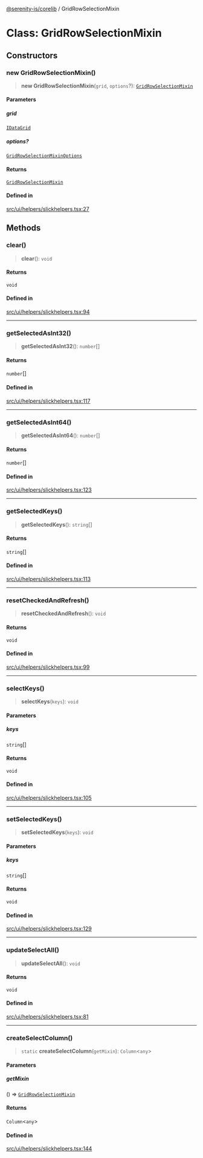 [@serenity-is/corelib](../README.md) / GridRowSelectionMixin

# Class: GridRowSelectionMixin

## Constructors

### new GridRowSelectionMixin()

> **new GridRowSelectionMixin**(`grid`, `options`?): [`GridRowSelectionMixin`](GridRowSelectionMixin.md)

#### Parameters

##### grid

[`IDataGrid`](../interfaces/IDataGrid.md)

##### options?

[`GridRowSelectionMixinOptions`](../interfaces/GridRowSelectionMixinOptions.md)

#### Returns

[`GridRowSelectionMixin`](GridRowSelectionMixin.md)

#### Defined in

[src/ui/helpers/slickhelpers.tsx:27](https://github.com/serenity-is/serenity/blob/master/packages/corelib/src/ui/helpers/slickhelpers.tsx#L27)

## Methods

### clear()

> **clear**(): `void`

#### Returns

`void`

#### Defined in

[src/ui/helpers/slickhelpers.tsx:94](https://github.com/serenity-is/serenity/blob/master/packages/corelib/src/ui/helpers/slickhelpers.tsx#L94)

***

### getSelectedAsInt32()

> **getSelectedAsInt32**(): `number`[]

#### Returns

`number`[]

#### Defined in

[src/ui/helpers/slickhelpers.tsx:117](https://github.com/serenity-is/serenity/blob/master/packages/corelib/src/ui/helpers/slickhelpers.tsx#L117)

***

### getSelectedAsInt64()

> **getSelectedAsInt64**(): `number`[]

#### Returns

`number`[]

#### Defined in

[src/ui/helpers/slickhelpers.tsx:123](https://github.com/serenity-is/serenity/blob/master/packages/corelib/src/ui/helpers/slickhelpers.tsx#L123)

***

### getSelectedKeys()

> **getSelectedKeys**(): `string`[]

#### Returns

`string`[]

#### Defined in

[src/ui/helpers/slickhelpers.tsx:113](https://github.com/serenity-is/serenity/blob/master/packages/corelib/src/ui/helpers/slickhelpers.tsx#L113)

***

### resetCheckedAndRefresh()

> **resetCheckedAndRefresh**(): `void`

#### Returns

`void`

#### Defined in

[src/ui/helpers/slickhelpers.tsx:99](https://github.com/serenity-is/serenity/blob/master/packages/corelib/src/ui/helpers/slickhelpers.tsx#L99)

***

### selectKeys()

> **selectKeys**(`keys`): `void`

#### Parameters

##### keys

`string`[]

#### Returns

`void`

#### Defined in

[src/ui/helpers/slickhelpers.tsx:105](https://github.com/serenity-is/serenity/blob/master/packages/corelib/src/ui/helpers/slickhelpers.tsx#L105)

***

### setSelectedKeys()

> **setSelectedKeys**(`keys`): `void`

#### Parameters

##### keys

`string`[]

#### Returns

`void`

#### Defined in

[src/ui/helpers/slickhelpers.tsx:129](https://github.com/serenity-is/serenity/blob/master/packages/corelib/src/ui/helpers/slickhelpers.tsx#L129)

***

### updateSelectAll()

> **updateSelectAll**(): `void`

#### Returns

`void`

#### Defined in

[src/ui/helpers/slickhelpers.tsx:81](https://github.com/serenity-is/serenity/blob/master/packages/corelib/src/ui/helpers/slickhelpers.tsx#L81)

***

### createSelectColumn()

> `static` **createSelectColumn**(`getMixin`): `Column`\<`any`\>

#### Parameters

##### getMixin

() => [`GridRowSelectionMixin`](GridRowSelectionMixin.md)

#### Returns

`Column`\<`any`\>

#### Defined in

[src/ui/helpers/slickhelpers.tsx:144](https://github.com/serenity-is/serenity/blob/master/packages/corelib/src/ui/helpers/slickhelpers.tsx#L144)
